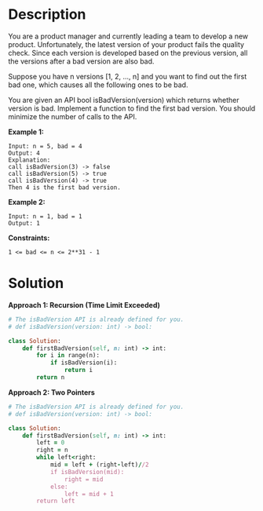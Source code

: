 # Description
You are a product manager and currently leading a team to develop a new product. Unfortunately, the latest version of your product fails the quality check. Since each version is developed based on the previous version, all the versions after a bad version are also bad.

Suppose you have n versions [1, 2, ..., n] and you want to find out the first bad one, which causes all the following ones to be bad.

You are given an API bool isBadVersion(version) which returns whether version is bad. Implement a function to find the first bad version. You should minimize the number of calls to the API.

**Example 1:**
```
Input: n = 5, bad = 4
Output: 4
Explanation:
call isBadVersion(3) -> false
call isBadVersion(5) -> true
call isBadVersion(4) -> true
Then 4 is the first bad version.
```
**Example 2:**
```
Input: n = 1, bad = 1
Output: 1
```
**Constraints:**
```
1 <= bad <= n <= 2**31 - 1
```
# Solution
**Approach 1: Recursion (Time Limit Exceeded)**
```ruby
# The isBadVersion API is already defined for you.
# def isBadVersion(version: int) -> bool:

class Solution:
    def firstBadVersion(self, n: int) -> int:
        for i in range(n):
            if isBadVersion(i):
                return i
        return n
```

**Approach 2: Two Pointers**
```ruby
# The isBadVersion API is already defined for you.
# def isBadVersion(version: int) -> bool:

class Solution:
    def firstBadVersion(self, n: int) -> int:
        left = 0
        right = n
        while left<right:
            mid = left + (right-left)//2
            if isBadVersion(mid):
                right = mid
            else:
                left = mid + 1
        return left
```

